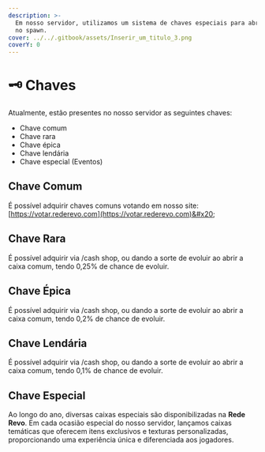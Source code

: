 ```yaml
---
description: >-
  Em nosso servidor, utilizamos um sistema de chaves especiais para abrir caixas
  no spawn.
cover: ../../.gitbook/assets/Inserir_um_titulo_3.png
coverY: 0
---
```


# 🗝️ Chaves

Atualmente, estão presentes no nosso servidor as seguintes chaves:

* Chave comum
* Chave rara
* Chave épica
* Chave lendária
* Chave especial (Eventos)

## Chave Comum

É possível adquirir chaves comuns votando em nosso site: [https://votar.rederevo.com](https://votar.rederevo.com)&#x20;

## Chave Rara

É possível adquirir via /cash shop, ou dando a sorte de evoluir ao abrir a caixa comum, tendo 0,25% de chance de evoluir.

## Chave Épica

É possível adquirir via /cash shop, ou dando a sorte de evoluir ao abrir a caixa comum, tendo 0,2% de chance de evoluir.

## Chave Lendária

É possível adquirir via /cash shop, ou dando a sorte de evoluir ao abrir a caixa comum, tendo 0,1% de chance de evoluir.

## Chave Especial

Ao longo do ano, diversas caixas especiais são disponibilizadas na **Rede Revo**. Em cada ocasião especial do nosso servidor, lançamos caixas temáticas que oferecem itens exclusivos e texturas personalizadas, proporcionando uma experiência única e diferenciada aos jogadores.
